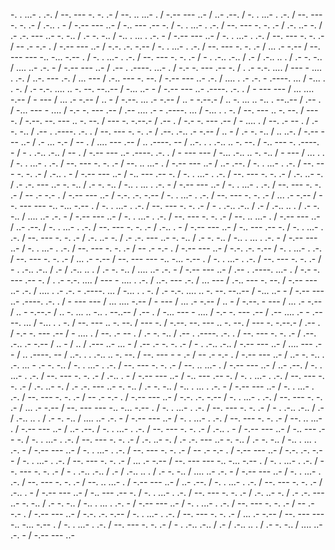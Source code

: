 -. . ...- . .-. / --. --- -. -. .- / --. .. ...- . / -.-- --- ..- / ..- .--. / -. . ...- . .-. / --. --- -. -. .- / .-.. . - / -.-- --- ..- / -.. --- .-- -. / -. . ...- . .-. / --. --- -. -. .- / .-. ..- -. / .- .-. --- ..- -. -.. / .- -. -.. / -.. . ... . .-. - / -.-- --- ..- / -. . ...- . .-. / --. --- -. -. .- / -- .- -.- . / -.-- --- ..- / -.-. .-. -.-- / -. . ...- . .-. / --. --- -. -. .- / ... .- -.-- / --. --- --- -.. -... -.-- . / -. . ...- . .-. / --. --- -. -. .- / - . .-.. .-.. / .- / .-.. .. . / .- -. -.. / .... ..- .-. - / -.-- --- ..- / .-- . .----. ...- . / -.- -. --- .-- -. / . .- -.-. .... / --- - .... . .-. / ..-. --- .-. / ... --- / .-.. --- -. --. / -.-- --- ..- .-. / .... . .- .-. - .----. ... / -... . . -. / .- -.-. .... .. -. --. --..-- / -... ..- - / -.-- --- ..- .----. .-. . / - --- --- / ... .... -.-- / - --- / ... .- -.-- / .. - / -.--. ... .- -.-- / .. - -.--.- / .. -. ... .. -.. . --..-- / .-- . / -... --- - .... / -.- -. --- .-- / .-- .... .- - .----. ... / -... . . -. / --. --- .. -. --. / --- -. / -.--. --. --- .. -. --. / --- -. -.--.- / .-- . / -.- -. --- .-- / - .... . / --. .- -- . / .- -. -.. / .-- . .----. .-. . / --. --- -. -. .- / .--. .-.. .- -.-- / .. - / .- -. -.. / .. ..-. / -.-- --- ..- / .- ... -.- / -- . / .... --- .-- / .. .----. -- / ..-. . . .-.. .. -. --. / -.. --- -. .----. - / - . .-.. .-.. / -- . / -.-- --- ..- .----. .-. . / - --- --- / -... .-.. .. -. -.. / - --- / ... . . / -. . ...- . .-. / --. --- -. -. .- / --. .. ...- . / -.-- --- ..- / ..- .--. / -. . ...- . .-. / --. --- -. -. .- / .-.. . - / -.-- --- ..- / -.. --- .-- -. / -. . ...- . .-. / --. --- -. -. .- / .-. ..- -. / .- .-. --- ..- -. -.. / .- -. -.. / -.. . ... . .-. - / -.-- --- ..- / -. . ...- . .-. / --. --- -. -. .- / -- .- -.- . / -.-- --- ..- / -.-. .-. -.-- / -. . ...- . .-. / --. --- -. -. .- / ... .- -.-- / --. --- --- -.. -... -.-- . / -. . ...- . .-. / --. --- -. -. .- / - . .-.. .-.. / .- / .-.. .. . / .- -. -.. / .... ..- .-. - / -.-- --- ..- / -. . ...- . .-. / --. --- -. -. .- / --. .. ...- . / -.-- --- ..- / ..- .--. / -. . ...- . .-. / --. --- -. -. .- / .-.. . - / -.-- --- ..- / -.. --- .-- -. / -. . ...- . .-. / --. --- -. -. .- / .-. ..- -. / .- .-. --- ..- -. -.. / .- -. -.. / -.. . ... . .-. - / -.-- --- ..- / -. . ...- . .-. / --. --- -. -. .- / -- .- -.- . / -.-- --- ..- / -.-. .-. -.-- / -. . ...- . .-. / --. --- -. -. .- / ... .- -.-- / --. --- --- -.. -... -.-- . / -. . ...- . .-. / --. --- -. -. .- / - . .-.. .-.. / .- / .-.. .. . / .- -. -.. / .... ..- .-. - / -.-- --- ..- / .-- . .----. ...- . / -.- -. --- .-- -. / . .- -.-. .... / --- - .... . .-. / ..-. --- .-. / ... --- / .-.. --- -. --. / -.-- --- ..- .-. / .... . .- .-. - .----. ... / -... . . -. / .- -.-. .... .. -. --. --..-- / -... ..- - / -.-- --- ..- .----. .-. . / - --- --- / ... .... -.-- / - --- / ... .- -.-- / .. - / -.--. - --- / ... .- -.-- / .. - -.--.- / .. -. ... .. -.. . --..-- / .-- . / -... --- - .... / -.- -. --- .-- / .-- .... .- - .----. ... / -... . . -. / --. --- .. -. --. / --- -. / -.--. --. --- .. -. --. / --- -. -.--.- / .-- . / -.- -. --- .-- / - .... . / --. .- -- . / .- -. -.. / .-- . .----. .-. . / --. --- -. -. .- / .--. .-.. .- -.-- / .. - / .. / .--- ..- ... - / .-- .- -. -. .- / - . .-.. .-.. / -.-- --- ..- / .... --- .-- / .. .----. -- / ..-. . . .-.. .. -. --. / --. --- - - .- / -- .- -.- . / -.-- --- ..- / ..- -. -.. . .-. ... - .- -. -.. / -. . ...- . .-. / --. --- -. -. .- / --. .. ...- . / -.-- --- ..- / ..- .--. / -. . ...- . .-. / --. --- -. -. .- / .-.. . - / -.-- --- ..- / -.. --- .-- -. / -. . ...- . .-. / --. --- -. -. .- / .-. ..- -. / .- .-. --- ..- -. -.. / .- -. -.. / -.. . ... . .-. - / -.-- --- ..- / -. . ...- . .-. / --. --- -. -. .- / -- .- -.- . / -.-- --- ..- / -.-. .-. -.-- / -. . ...- . .-. / --. --- -. -. .- / ... .- -.-- / --. --- --- -.. -... -.-- . / -. . ...- . .-. / --. --- -. -. .- / - . .-.. .-.. / .- / .-.. .. . / .- -. -.. / .... ..- .-. - / -.-- --- ..- / -. . ...- . .-. / --. --- -. -. .- / --. .. ...- . / -.-- --- ..- / ..- .--. / -. . ...- . .-. / --. --- -. -. .- / .-.. . - / -.-- --- ..- / -.. --- .-- -. / -. . ...- . .-. / --. --- -. -. .- / .-. ..- -. / .- .-. --- ..- -. -.. / .- -. -.. / -.. . ... . .-. - / -.-- --- ..- / -. . ...- . .-. / --. --- -. -. .- / -- .- -.- . / -.-- --- ..- / -.-. .-. -.-- / -. . ...- . .-. / --. --- -. -. .- / ... .- -.-- / --. --- --- -.. -... -.-- . / -. . ...- . .-. / --. --- -. -. .- / - . .-.. .-.. / .- / .-.. .. . / .- -. -.. / .... ..- .-. - / -.-- --- ..- / -. . ...- . .-. / --. --- -. -. .- / --. .. ...- . / -.-- --- ..- / ..- .--. / -. . ...- . .-. / --. --- -. -. .- / .-.. . - / -.-- --- ..- / -.. --- .-- -. / -. . ...- . .-. / --. --- -. -. .- / .-. ..- -. / .- .-. --- ..- -. -.. / .- -. -.. / -.. . ... . .-. - / -.-- --- ..- / -. . ...- . .-. / --. --- -. -. .- / -- .- -.- . / -.-- --- ..- / -.-. .-. -.-- / -. . ...- . .-. / --. --- -. -. .- / ... .- -.-- / --. --- --- -.. -... -.-- . / -. . ...- . .-. / --. --- -. -. .- / - . .-.. .-.. / .- / .-.. .. . / .- -. -.. / .... ..- .-. - / -.-- --- ..-
